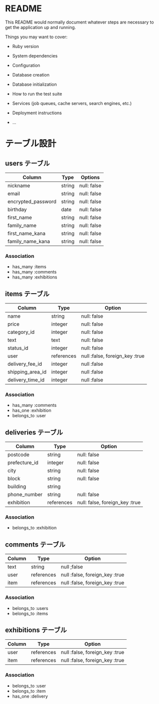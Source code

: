 # README

This README would normally document whatever steps are necessary to get the
application up and running.

Things you may want to cover:

* Ruby version

* System dependencies

* Configuration

* Database creation

* Database initialization

* How to run the test suite

* Services (job queues, cache servers, search engines, etc.)

* Deployment instructions

* ...

# テーブル設計

## users テーブル

| Column             | Type   | Options     |
| ------------------ | ------ | ----------- |
| nickname           | string | null: false |
| email              | string | null: false |
| encrypted_password | string | null: false |
| birthday           | date   | null: false |
| first_name         | string | null: false |
| family_name        | string | null: false |
| first_name_kana    | string | null: false |
| family_name_kana   | string | null: false |

### Association

- has_many :items
- has_many :comments
- has_many :exhibitions

## items テーブル

| Column           | Type       | Option                         |
| ---------------- | ---------- | ------------------------------ |
| name             | string     | null: false                    |
| price            | integer    | null: false                    |
| category_id      | integer    | null: false                    |
| text             | text       | null: false                    |
| status_id        | integer    | null: false                    |
| user             | references | null :false, foreign_key :true |
| delivery_fee_id  | integer    | null :false                    |
| shipping_area_id | integer    | null :false                    |
| delivery_time_id | integer    | null :false                    |

### Association

- has_many :comments
- has_one :exhibition
- belongs_to :user

## deliveries テーブル

| Column           | Type       | Option                          |
| ---------------- | ---------- | ------------------------------- | 
| postcode         | string     | null: false                     |
| prefecture_id    | integer    | null: false                     |
| city             | string     | null: false                     |
| block            | string     | null: false                     |
| building         | string     |                                 |
| phone_number     | string     | null: false                     |
| exhibition       | references | null: false, foreign_key :true  |


### Association

- belongs_to :exhibition

## comments テーブル

| Column | Type       | Option                         |
| ------ | ---------- | ------------------------------ |
| text   | string     | null ;false                    |
| user   | references | null :false, foreign_key :true |
| item   | references | null :false, foreign_key :true |

### Association

- belongs_to :users
- belongs_to :items

## exhibitions テーブル

| Column  | Type       | Option                         |
| ------- | ---------- | ------------------------------ |
| user    | references | null :false, foreign_key :true |
| item    | references | null :false, foreign_key :true |

### Association

- belongs_to :user
- belongs_to :item
- has_one :delivery
